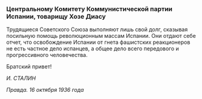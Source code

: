 ### Центральному Комитету Коммунистической партии Испании, товарищу Хозе Диасу

Трудящиеся Советского Союза выполняют лишь свой долг, сказывая посильную помощь революционным массам Испании. Они отдают себе отчет, что освобождение Испании от гнета фашистских реакционеров не есть частное дело испанцев, а общее дело всего передового и прогрессивного человечества.

Братский привет!

_И. СТАЛИН_

_Правда. 16 октября 1936 года_